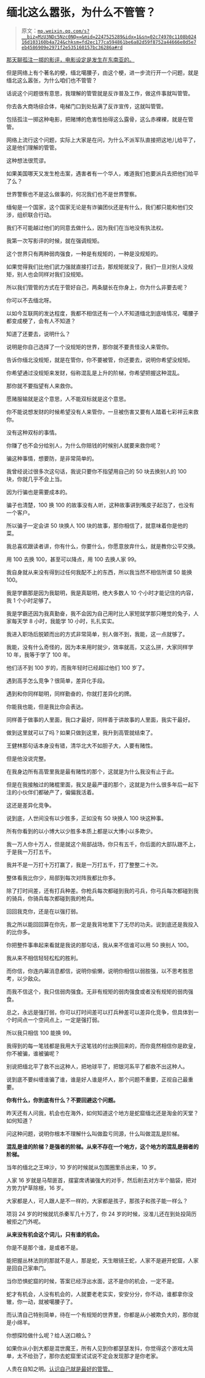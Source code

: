 # 缅北这么嚣张，为什么不管管？

> 原文：[`mp.weixin.qq.com/s?__biz=MzU3NDc5Nzc0NQ==&mid=2247525289&idx=1&sn=02c74970c1108b02416d103160b4a724&chksm=fd2ec177ca594861be6a82d59f8752a44666e0d5e7eb4586909e2971f2e535160157bc36286a#rd`](http://mp.weixin.qq.com/s?__biz=MzU3NDc5Nzc0NQ==&mid=2247525289&idx=1&sn=02c74970c1108b02416d103160b4a724&chksm=fd2ec177ca594861be6a82d59f8752a44666e0d5e7eb4586909e2971f2e535160157bc36286a#rd)

[那天聊孤注一掷的影评，电影设定是发生在东南亚的。](http://mp.weixin.qq.com/s?__biz=MzU0MjYwNDU2Mw==&mid=2247511832&idx=1&sn=2f590aba3128548e33ab30313b531d20&chksm=fb1ac364cc6d4a72674bf28d512728400ce22895b452872831cdb81dd71569d1ad461b790c57&scene=21#wechat_redirect) 

但是网络上有个著名的梗，缅北噶腰子，由这个梗，进一步流行开一个问题，就是缅北这么嚣张，为什么咱们也不管管？

话说这个问题很有意思，我理解的管管就是反诈普及工作，做这件事就叫管管。

你去各大商场综合体，电梯门口到处贴满了反诈宣传，这就叫管管。

包括孤注一掷这种电影，把赌博的危害性拍得这么露骨，这么赤裸裸，就是在管管。

网络上流行这个问题，实际上大家是在问，为什么不派军队直接把这地儿给平了，这是他们理解的管管。

这种想法很荒谬。

如果美国哪天又发生枪击案，遇害者有一个华人，难道我们也要派兵去把他们给平了么？

世界警察也不是这么做事的，何况我们也不是世界警察。

缅甸是一个国家，这个国家无论是有诈骗团伙还是有什么，我们都只能和他们交涉，组织联合行动。

我们不可能越过他们的同意去做什么，因为我们在当地没有执法权。

我第一次写影评的时候，就在强调规矩。

这个世界只有两种弱肉强食，一种是有规矩的，一种是没规矩的。

如果觉得我们比他们武力强就直接打过去，那规矩就没了，我们一旦对别人没规矩，别人也会同样对我们没规矩。

所以我们管管的方式在于管好自己，两条腿长在你身上，你为什么非要去呢？

你可以不去缅北呀。

以如今互联网的发达程度，我都不相信还有一个人不知道缅北到底啥情况，噶腰子都变成梗了，会有人不知道？

知道了还要去，说明什么？

说明是你自己选择了一个没规矩的世界，那你就不要责怪没人来管你。

告诉你缅北没规矩，就是在管你，你不要被管，你还要去，说明你希望没规矩。

你希望通过没规矩来发财，俗称混乱是上升的阶梯，你希望把握这种混乱。

那你就不要指望有人来救你。

愿赌服输就是这个意思，人不能双标就是这个意思。

你不能说想发财的时候希望没有人来管你，一旦被伤害又要有人踏着七彩祥云来救你。

没有这种双标的事情。

你赚了也不会分给别人，为什么你赔钱的时候别人就要来救你呢？

骗这种事情，想要防，是非常简单的。

我曾经说过很多次这句话，我说只要你不指望用自己的 50 块去换别人的 100 块，你就几乎不会上当。

因为行骗也是需要成本的。

骗子也清楚，100 换 100 的故事没有人听，这种故事讲到嘴皮子起泡了，也没有一个客户。

所以骗子一定会讲 50 块换人 100 块的故事，那你相信了，就意味着你是他的菜。

我总喜欢跟读者讲，你有什么，你要什么，你愿意放弃什么，就是教你公平交换。

用 100 去换 100，甚至可以降点，用 100 去换人家 99。

我自身就从来没有得到过任何我配不上的东西，所以我当然不相信所谓 50 能换 100。

我是学霸那是因为我聪明，我是真聪明，绝大多数人 10 个小时才能记住的内容，我 1 个小时足够了。

我是学霸还因为我真勤奋，我不会因为自己用时比人家短就学那只睡觉的兔子，人家每天学 8 小时，我能学 10 小时，扎扎实实。

我进入职场后脱颖而出的方式非常简单，别人做不到，我能，这一点就够了。

我能，没有什么奇怪的，因为本来用时就少，效率就高，又这么拼，大家同样学 10 年，我等于学了 100 年。

他们活不到 100 岁的，而我年轻时已经超过他们 100 岁了。

遇到高手怎么竞争？很简单，差异化手段。

遇到和你同样聪明，同样勤奋的，你就打差异化的牌。

你能我也能，但是我比你会表达。

同样善于做事的人里面，我口才最好，同样善于讲故事的人里面，我实干最好。 

做到这里就可以了吗？如果只做到这里，我升到高管就结束了。

王健林那句话本身没有错，清华北大不如胆子大，人要有赌性。

但是他没说完整。

在我身边所有高管里我是最有赌性的那个，这就是为什么我没有止于此。

但是在我接触过的赌棍里面，我又是最严谨的那个，这就是为什么很多年后一起下注的小伙伴们都破产了，偏偏我活着。

这还是差异化竞争。

说到底，人世间没有以少胜多，正如没有 50 块换人 100 块这种事。

所有你看到的以小博大以少胜多本质上都是以大博小以多欺少。

我一万人你十万人，但是就这个局部战场，你只有五千，你后面的大部队跟不上，于是我一万打五千。

我并不是一万打十万打赢了，我是一万打五千，打了整整二十次。

整体看我比你少，局部到每次对阵我都比你多。

除了打时间差，还有打兵种差。你枪兵每次都碰到我的弓兵，你弓兵每次都碰到我的骑兵，你骑兵每次都碰到我的枪兵。

回回我克你，还是在以强打弱。

我之所以能回回算在你先，那一定是我背地里下了无尽的功夫。说到底还是我投入的比你多。

你把整件事串起来看就是我说的那句话，我从来不信谁可以用 50 换别人 100。

我从来不相信轻轻松松的胜利。

而你信，你连内幕消息都信，说明你偷懒，说明你相信以弱胜强，以不思考胜思考，以少敌众。

而我不信这个，我只信弱肉强食。无非有规矩的弱肉强食或者没有规矩的弱肉强食。

总之，永远是强打弱，你可以打时间差可以打兵种差可以差异化竞争，但具体到一个时间点一个空间点上，一定是强打弱。

所以我只相信 100 能换 99。

我得到的每一笔钱都是我用大于这笔钱的付出换回来的，而你竟然相信你是欧皇，你不被骗，谁被骗呢？

别说把缅北平了救不出这种人，把地球平了，把银河系平了都救不出这种人。

说到底不要纠缠谁骗了谁，谁是好人谁是坏人，那个问题不重要，正视自己最重要。

**你有什么，你到底有什么？不要回避这个问题。**

昨天还有人问我，机会也在海外，如何知道这个地方是蛇窟缅北还是淘金的天堂？如何知道？

问这种问题，说明你根本不理解什么叫做盈亏同源，什么叫做混乱是阶梯。

**混乱是谁的阶梯？是强者的阶梯。从来不存在一个地方，这个地方的混乱是弱者的阶梯。**

当年的缅北之王坤沙，10 岁的时候就从包围圈里杀出来，10 岁。

人家 16 岁就是马帮匪首，摆宴席诱骗强大的对手，然后削去对方半个脑袋，把对方势力铲草除根，16 岁。

大家都是人，可人跟人是不一样的，大家都是孩子，那孩子和孩子能一样么？

项羽 24 岁的时候就坑杀秦军几十万了，你 24 岁的时候，没准儿还在到处投简历被拒之门外呢。

**从来没有机会这个词儿，只有谁的机会。**

你是不是那个谁，是或者不是。

能把握丛林法则的那就不是人，那是蛇，天生眼镜王蛇，人家不是避开蛇窟，人家是回自己家串门。

当你恐惧蛇窟的时候，答案已经浮出水面，这不是你的机会，一定不是。

蛇才有机会，人没有机会的，人就要老老实实，安安分分，你不动，谁都拿你没辙，你一动，就被噶腰子了。

而认清自己特别简单，待在一个有规矩的世界里，你都是从小被欺负大的，那你就是小绵羊。

你想探险做什么呢？给人送口粮么？

如果你从小到大都是混世魔王，所有人见到你都瑟瑟发抖，你觉得这个游戏太简单，太不给劲了，那你去蛇窟里试试说不定会发现那才是你老家。

人贵在自知之明。[认识自己就是最好的管管。](http://mp.weixin.qq.com/s?__biz=Mzg4MTg2MzU3Mg==&mid=2247484183&idx=1&sn=a477645776359cd8f5a6314109ed557d&chksm=cf5e3decf829b4fa5f59b5c99e6be6740aaf3503794b13ee26670c3520978cfaebfd7528ac8f&scene=21#wechat_redirect)